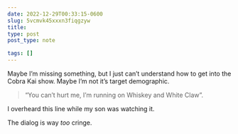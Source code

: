 ```yaml
---
date: 2022-12-29T00:33:15-0600
slug: 5vcmvk45xxxn3fiqgzyw
title: 
type: post
post_type: note

tags: []
---
```

Maybe I’m missing something, but I just can’t understand how to get into the Cobra Kai show. Maybe I’m not it’s target demographic.



> 
> “You can’t hurt me, I’m running on Whiskey and White Claw”.
> 
> 
> 


I overheard this line while my son was watching it.


The dialog is way *too* cringe.




